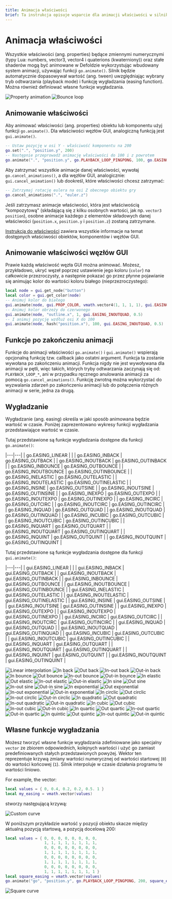 ```yaml
---
title: Animacja właściwości
brief: Ta instrukcja opisuje wsparcie dla animacji właściwości w silniku Defold.
---
```


# Animacja właściwości

Wszystkie właściwości (ang. properties) będące zmiennymi numerycznymi (typy Lua: numbers, vector3, vector4 i quaterions (kwaterniony)) oraz stałe shaderów mogą być animowane w Defoldzie wykorzystując wbudowany system animacji, używając funkcji `go.animate()`. Silnik będzie automatycznie dopasowywał wartość (ang. tween) uwzględniając wybrany tryb odtwarzania (playback mode) i funkcję wygładzania (easing function). Można również definiować własne funkcje wygładzania.

  ![Property animation](images/animation/property_animation.png)
  ![Bounce loop](images/animation/bounce.gif)

## Animowanie właściwości

Aby animować właściwości (ang. properties) obiektu lub komponentu użyj funkcji `go.animate()`. Dla właściwości węzłów GUI, analogiczną funkcją jest `gui.animate()`.

```lua
-- Ustaw pozycję w osi Y - właściwość komponentu na 200
go.set(".", "position.y", 200)
-- Następnie przeprowadź animację właściwości do 100 i z powrotem
go.animate(".", "position.y", go.PLAYBACK_LOOP_PINGPONG, 100, go.EASING_OUTBOUNCE, 2)
```

Aby zatrzymać wszystkie animacje danej właściwości, wywołaj `go.cancel_animations()`, a dla węzłów GUI, analogicznie: `gui.cancel_animation()` lub dookreśl, które właściwości chcesz zatrzymać:

```lua
-- Zatrzymaj rotację eulera na osi Z obecnego obiektu gry
go.cancel_animations(".", "euler.z")
```

Jeśli zatrzymasz animacje właściwości, która jest właściwością "kompozytową" (składającą się z kilku osobnych wartości, jak np. `vector3 position`), osobne animacje każdego z elementów składowych danej właściwości (`position.x`, `position.y` i `position.z`) zostaną zatrzymane.

[Instrukcja do właściwości](/manuals/properties) zawiera wszystkie informacje na temat dostępnych właściwości obiektów, komponentów i węzłów GUI.

## Animowanie właściwości węzłów GUI

Prawie każdą właściwość węzła GUI można animować. Możesz, przykładowo, ukryć węzeł poprzez ustawienie jego koloru (`color`) na całkowicie przezroczysty, a następnie pokazać go przez płynne pojawianie się animując kolor do wartości koloru białego (nieprzezroczystego):

```lua
local node = gui.get_node("button")
local color = gui.get_color(node)
-- Animuj kolor do białego
gui.animate(node, gui.PROP_COLOR, vmath.vector4(1, 1, 1, 1), gui.EASING_INOUTQUAD, 0.5)
-- Animuj kolor obrzeży do czerwonego
gui.animate(node, "outline.x", 1, gui.EASING_INOUTQUAD, 0.5)
-- I animuj pozycję wzdłuż osi X do 100
gui.animate(node, hash("position.x"), 100, gui.EASING_INOUTQUAD, 0.5)
```

## Funkcje po zakończeniu animacji

Funkcje do animacji właściwości `go.animate()` i `gui.animate()` wspierają opcjonalną funkcję tzw. callback jako ostatni argument. Funkcja ta zostanie wywołana po zakończeniu animacji. Funkcja nigdy nie jest wywoływana dla animacji w pętli, więc takich, których tryby odtwarzania zaczynają się od: `PLAYBACK_LOOP_*`, ani w przypadku ręcznego anulowania animacji za pomocą `go.cancel_animations()`. Funkcję zwrotną można wykorzystać do wyzwalania zdarzeń po zakończeniu animacji lub do połączenia różnych animacji w serie, jedna za drugą.

## Wygładzanie

Wygładzanie (ang. easing) określa w jaki sposób animowana będzie wartość w czasie. Poniżej zaprezentowano wykresy funkcji wygładzania przedstawiające wartość w czasie.

Tutaj przedstawione są funkcje wygładzania dostępne dla funkcji `go.animate()`:

|---|---|
| go.EASING_LINEAR | |
| go.EASING_INBACK | go.EASING_OUTBACK |
| go.EASING_INOUTBACK | go.EASING_OUTINBACK |
| go.EASING_INBOUNCE | go.EASING_OUTBOUNCE |
| go.EASING_INOUTBOUNCE | go.EASING_OUTINBOUNCE |
| go.EASING_INELASTIC | go.EASING_OUTELASTIC |
| go.EASING_INOUTELASTIC | go.EASING_OUTINELASTIC |
| go.EASING_INSINE | go.EASING_OUTSINE |
| go.EASING_INOUTSINE | go.EASING_OUTINSINE |
| go.EASING_INEXPO | go.EASING_OUTEXPO |
| go.EASING_INOUTEXPO | go.EASING_OUTINEXPO |
| go.EASING_INCIRC | go.EASING_OUTCIRC |
| go.EASING_INOUTCIRC | go.EASING_OUTINCIRC |
| go.EASING_INQUAD | go.EASING_OUTQUAD |
| go.EASING_INOUTQUAD | go.EASING_OUTINQUAD |
| go.EASING_INCUBIC | go.EASING_OUTCUBIC |
| go.EASING_INOUTCUBIC | go.EASING_OUTINCUBIC |
| go.EASING_INQUART | go.EASING_OUTQUART |
| go.EASING_INOUTQUART | go.EASING_OUTINQUART |
| go.EASING_INQUINT | go.EASING_OUTQUINT |
| go.EASING_INOUTQUINT | go.EASING_OUTINQUINT |

Tutaj przedstawione są funkcje wygładzania dostępne dla funkcji `gui.animate()`:

|---|---|
| gui.EASING_LINEAR | |
| gui.EASING_INBACK | gui.EASING_OUTBACK |
| gui.EASING_INOUTBACK | gui.EASING_OUTINBACK |
| gui.EASING_INBOUNCE | gui.EASING_OUTBOUNCE |
| gui.EASING_INOUTBOUNCE | gui.EASING_OUTINBOUNCE |
| gui.EASING_INELASTIC | gui.EASING_OUTELASTIC |
| gui.EASING_INOUTELASTIC | gui.EASING_OUTINELASTIC |
| gui.EASING_INSINE | gui.EASING_OUTSINE |
| gui.EASING_INOUTSINE | gui.EASING_OUTINSINE |
| gui.EASING_INEXPO | gui.EASING_OUTEXPO |
| gui.EASING_INOUTEXPO | gui.EASING_OUTINEXPO |
| gui.EASING_INCIRC | gui.EASING_OUTCIRC |
| gui.EASING_INOUTCIRC | gui.EASING_OUTINCIRC |
| gui.EASING_INQUAD | gui.EASING_OUTQUAD |
| gui.EASING_INOUTQUAD | gui.EASING_OUTINQUAD |
| gui.EASING_INCUBIC | gui.EASING_OUTCUBIC |
| gui.EASING_INOUTCUBIC | gui.EASING_OUTINCUBIC |
| gui.EASING_INQUART | gui.EASING_OUTQUART |
| gui.EASING_INOUTQUART | gui.EASING_OUTINQUART |
| gui.EASING_INQUINT | gui.EASING_OUTQUINT |
| gui.EASING_INOUTQUINT | gui.EASING_OUTINQUINT |

![Linear interpolation](images/properties/easing_linear.png)
![In back](images/properties/easing_inback.png)
![Out back](images/properties/easing_outback.png)
![In-out back](images/properties/easing_inoutback.png)
![Out-in back](images/properties/easing_outinback.png)
![In bounce](images/properties/easing_inbounce.png)
![Out bounce](images/properties/easing_outbounce.png)
![In-out bounce](images/properties/easing_inoutbounce.png)
![Out-in bounce](images/properties/easing_outinbounce.png)
![In elastic](images/properties/easing_inelastic.png)
![Out elastic](images/properties/easing_outelastic.png)
![In-out elastic](images/properties/easing_inoutelastic.png)
![Out-in elastic](images/properties/easing_outinelastic.png)
![In sine](images/properties/easing_insine.png)
![Out sine](images/properties/easing_outsine.png)
![In-out sine](images/properties/easing_inoutsine.png)
![Out-in sine](images/properties/easing_outinsine.png)
![In exponential](images/properties/easing_inexpo.png)
![Out exponential](images/properties/easing_outexpo.png)
![In-out exponential](images/properties/easing_inoutexpo.png)
![Out-in exponential](images/properties/easing_outinexpo.png)
![In circlic](images/properties/easing_incirc.png)
![Out circlic](images/properties/easing_outcirc.png)
![In-out circlic](images/properties/easing_inoutcirc.png)
![Out-in circlic](images/properties/easing_outincirc.png)
![In quadratic](images/properties/easing_inquad.png)
![Out quadratic](images/properties/easing_outquad.png)
![In-out quadratic](images/properties/easing_inoutquad.png)
![Out-in quadratic](images/properties/easing_outinquad.png)
![In cubic](images/properties/easing_incubic.png)
![Out cubic](images/properties/easing_outcubic.png)
![In-out cubic](images/properties/easing_inoutcubic.png)
![Out-in cubic](images/properties/easing_outincubic.png)
![In quartic](images/properties/easing_inquart.png)
![Out quartic](images/properties/easing_outquart.png)
![In-out quartic](images/properties/easing_inoutquart.png)
![Out-in quartic](images/properties/easing_outinquart.png)
![In quintic](images/properties/easing_inquint.png)
![Out quintic](images/properties/easing_outquint.png)
![In-out quintic](images/properties/easing_inoutquint.png)
![Out-in quintic](images/properties/easing_outinquint.png)

## Własne funkcje wygładzania

Możesz tworzyć własne funkcje wygładzania zdefiniowane jako specjalny `vector` ze zbiorem odpowiednich, kolejnych wartości i użyć go zamiast predefiniowanych stałych przedstawionych powyżej. Wektor ten reprezentuje krzywą zmiany wartości numerycznej od wartości startowej (`0`) do wartości końcowej (`1`). Silnik interpoluje w czasie działania programu te wartości liniowo.

For example, the vector:

```lua
local values = { 0, 0.4, 0.2, 0.2, 0.5. 1 }
local my_easing = vmath.vector(values)
```

stworzy następującą krzywą:

![Custom curve](images/animation/custom_curve.png)

W poniższym przykładzie wartość y pozycji obiektu skacze między aktualną pozycją startową, a pozycją docelową 200:

```lua
local values = { 0, 0, 0, 0, 0, 0, 0, 0,
                 1, 1, 1, 1, 1, 1, 1, 1,
                 0, 0, 0, 0, 0, 0, 0, 0,
                 1, 1, 1, 1, 1, 1, 1, 1,
                 0, 0, 0, 0, 0, 0, 0, 0,
                 1, 1, 1, 1, 1, 1, 1, 1,
                 0, 0, 0, 0, 0, 0, 0, 0,
                 1, 1, 1, 1, 1, 1, 1, 1 }
local square_easing = vmath.vector(values)
go.animate("go", "position.y", go.PLAYBACK_LOOP_PINGPONG, 200, square_easing, 2.0)
```

![Square curve](images/animation/square_curve.png)
